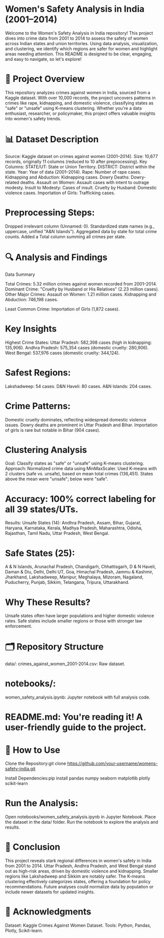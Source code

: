 # Women's Safety Analysis in India (2001–2014)
Welcome to the Women's Safety Analysis in India repository! This project dives into crime data from 2001 to 2014 to assess the safety of women across Indian states and union territories. Using data analysis, visualization, and clustering, we identify which regions are safer for women and highlight areas needing attention. This README is designed to be clear, engaging, and easy to navigate, so let's explore!

# 🌟 Project Overview
This repository analyzes crimes against women in India, sourced from a Kaggle dataset. With over 10,000 records, the project uncovers patterns in crimes like rape, kidnapping, and domestic violence, classifying states as "safe" or "unsafe" using K-means clustering. Whether you're a data enthusiast, researcher, or policymaker, this project offers valuable insights into women's safety trends.

# 📊 Dataset Description

Source: Kaggle dataset on crimes against women (2001–2014).
Size: 10,677 records, originally 11 columns (reduced to 10 after preprocessing).
Key Columns:
STATE/UT: State or Union Territory.
DISTRICT: District within the state.
Year: Year of data (2001–2014).
Rape: Number of rape cases.
Kidnapping and Abduction: Kidnapping cases.
Dowry Deaths: Dowry-related deaths.
Assault on Women: Assault cases with intent to outrage modesty.
Insult to Modesty: Cases of insult.
Cruelty by Husband: Domestic violence cases.
Importation of Girls: Trafficking cases.


# Preprocessing Steps:
Dropped irrelevant column (Unnamed: 0).
Standardized state names (e.g., uppercase, unified "A&N Islands").
Aggregated data by state for total crime counts.
Added a Total column summing all crimes per state.




# 🔍 Analysis and Findings
Data Summary

Total Crimes: 5.32 million crimes against women recorded from 2001–2014.
Dominant Crime: "Cruelty by Husband or His Relatives" (2.23 million cases).
Other Major Crimes:
Assault on Women: 1.21 million cases.
Kidnapping and Abduction: 746,198 cases.


Least Common Crime: Importation of Girls (1,872 cases).

# Key Insights

Highest Crime States:
Uttar Pradesh: 582,398 cases (high in kidnapping: 135,906).
Andhra Pradesh: 575,354 cases (domestic cruelty: 280,906).
West Bengal: 537,976 cases (domestic cruelty: 344,124).


# Safest Regions:
Lakshadweep: 54 cases.
D&N Haveli: 80 cases.
A&N Islands: 204 cases.


# Crime Patterns:
Domestic cruelty dominates, reflecting widespread domestic violence issues.
Dowry deaths are prominent in Uttar Pradesh and Bihar.
Importation of girls is rare but notable in Bihar (904 cases).



# Clustering Analysis

Goal: Classify states as "safe" or "unsafe" using K-means clustering.
Approach:
Normalized crime data using MinMaxScaler.
Used K-means with 2 clusters (safe vs. unsafe), based on mean total crimes (136,451).
States above the mean were "unsafe"; below were "safe".


# Accuracy: 100% correct labeling for all 39 states/UTs.
Results:
Unsafe States (14):
Andhra Pradesh, Assam, Bihar, Gujarat, Haryana, Karnataka, Kerala, Madhya Pradesh, Maharashtra, Odisha, Rajasthan, Tamil Nadu, Uttar Pradesh, West Bengal.


# Safe States (25):
A & N Islands, Arunachal Pradesh, Chandigarh, Chhattisgarh, D & N Haveli, Daman & Diu, Delhi, Delhi UT, Goa, Himachal Pradesh, Jammu & Kashmir, Jharkhand, Lakshadweep, Manipur, Meghalaya, Mizoram, Nagaland, Puducherry, Punjab, Sikkim, Telangana, Tripura, Uttarakhand.




# Why These Results?
Unsafe states often have larger populations and higher domestic violence rates.
Safe states include smaller regions or those with stronger law enforcement.




# 🗂 Repository Structure

data/:
crimes_against_women_2001-2014.csv: Raw dataset.


# notebooks/:
women_safety_analysis.ipynb: Jupyter notebook with full analysis code.


# README.md: You're reading it! A user-friendly guide to the project.


# 🚀 How to Use

Clone the Repository:git clone https://github.com/your-username/womens-safety-india.git


Install Dependencies:pip install pandas numpy seaborn matplotlib plotly scikit-learn


# Run the Analysis:
Open notebooks/women_safety_analysis.ipynb in Jupyter Notebook.
Place the dataset in the data/ folder.
Run the notebook to explore the analysis and results.




# 🎯 Conclusion
This project reveals stark regional differences in women's safety in India from 2001 to 2014. Uttar Pradesh, Andhra Pradesh, and West Bengal stand out as high-risk areas, driven by domestic violence and kidnapping. Smaller regions like Lakshadweep and Sikkim are notably safer. The K-means clustering effectively categorizes states, offering a foundation for policy recommendations. Future analyses could normalize data by population or include newer datasets for updated insights.

# 🙌 Acknowledgments

Dataset: Kaggle Crimes Against Women Dataset.
Tools: Python, Pandas, Plotly, Scikit-learn.


